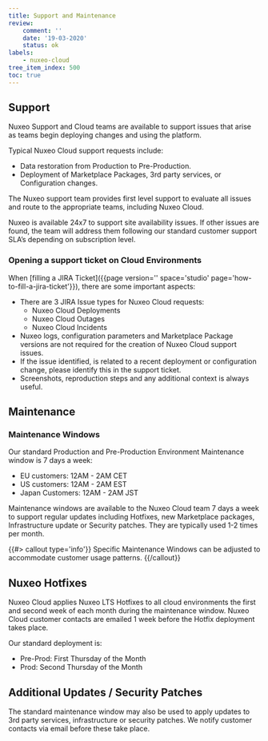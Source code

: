 ```yaml
---
title: Support and Maintenance
review:
    comment: ''
    date: '19-03-2020'
    status: ok
labels:
    - nuxeo-cloud
tree_item_index: 500
toc: true
---
```


## Support

Nuxeo Support and Cloud teams are available to support issues that arise as teams begin deploying changes and using the platform.

Typical Nuxeo Cloud support requests include:
- Data restoration from Production to Pre-Production.
- Deployment of Marketplace Packages, 3rd party services, or Configuration changes.

The Nuxeo support team provides first level support to evaluate all issues and route to the appropriate teams, including Nuxeo Cloud.

Nuxeo is available 24x7 to support site availability issues. If other issues are found, the team will address them following our standard customer support SLA’s depending on subscription level.

### Opening a support ticket on Cloud Environments

When [filling a JIRA Ticket]({{page version='' space='studio' page='how-to-fill-a-jira-ticket'}}), there are some important aspects:
- There are 3 JIRA Issue types for Nuxeo Cloud requests:
    - Nuxeo Cloud Deployments
    - Nuxeo Cloud Outages
    - Nuxeo Cloud Incidents  
- Nuxeo logs, configuration parameters and Marketplace Package versions are not required for the creation of Nuxeo Cloud support issues.
- If the issue identified, is related to a recent deployment or configuration change, please identify this in the support ticket.
- Screenshots, reproduction steps and any additional context is always useful.

## Maintenance

### Maintenance Windows

Our standard Production and Pre-Production Environment Maintenance window is 7 days a week:
- EU customers: 12AM - 2AM CET
- US customers: 12AM - 2AM EST
- Japan Customers: 12AM - 2AM JST

Maintenance windows are available to the Nuxeo Cloud team 7 days a week to support regular updates including Hotfixes, new Marketplace packages, Infrastructure update or Security patches. They are typically used 1-2 times per month.

{{#> callout type='info'}}
Specific Maintenance Windows can be adjusted to accommodate customer usage patterns.
{{/callout}}

## Nuxeo Hotfixes

Nuxeo Cloud applies Nuxeo LTS Hotfixes to all cloud environments the first and second week of each month during the maintenance window. Nuxeo Cloud customer contacts are emailed 1 week before the Hotfix deployment takes place.

Our standard deployment is:
- Pre-Prod: First Thursday of the Month
- Prod: Second Thursday of the Month

## Additional Updates / Security Patches

The standard maintenance window may also be used to apply updates to 3rd party services, infrastructure or security patches. We notify customer contacts via email before these take place.
